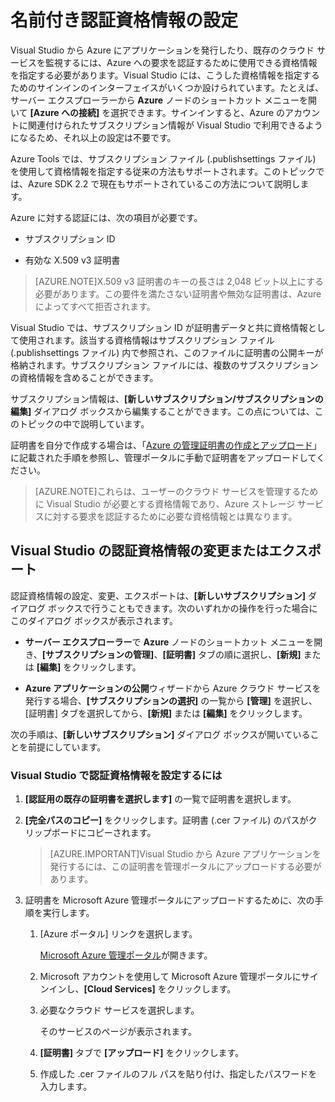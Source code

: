 <properties
   pageTitle="名前付き認証資格情報の設定 | Microsoft Azure"
   description="Visual Studio から Azure にアプリケーションを発行したり、既存のクラウド サービスを監視したりする際に、送信する要求の本人性を Visual Studio が Azure に証明するための資格情報を指定する方法について説明します。"
   services="visual-studio-online"
   documentationCenter="na"
   authors="TomArcher"
   manager="douge"
   editor="" />
<tags
   ms.service="multiple"
   ms.devlang="dotnet"
   ms.topic="article"
   ms.tgt_pltfrm="na"
   ms.workload="multiple"
   ms.date="09/02/2015"
   ms.author="tarcher" />

# 名前付き認証資格情報の設定

Visual Studio から Azure にアプリケーションを発行したり、既存のクラウド サービスを監視するには、Azure への要求を認証するために使用できる資格情報を指定する必要があります。Visual Studio には、こうした資格情報を指定するためのサインインのインターフェイスがいくつか設けられています。たとえば、サーバー エクスプローラーから **Azure** ノードのショートカット メニューを開いて **[Azure への接続]** を選択できます。サインインすると、Azure のアカウントに関連付けられたサブスクリプション情報が Visual Studio で利用できるようになるため、それ以上の設定は不要です。

Azure Tools では、サブスクリプション ファイル (.publishsettings ファイル) を使用して資格情報を指定する従来の方法もサポートされます。このトピックでは、Azure SDK 2.2 で現在もサポートされているこの方法について説明します。

Azure に対する認証には、次の項目が必要です。

- サブスクリプション ID

- 有効な X.509 v3 証明書

>[AZURE.NOTE]X.509 v3 証明書のキーの長さは 2,048 ビット以上にする必要があります。この要件を満たさない証明書や無効な証明書は、Azure によってすべて拒否されます。

Visual Studio では、サブスクリプション ID が証明書データと共に資格情報として使用されます。該当する資格情報はサブスクリプション ファイル (.publishsettings ファイル) 内で参照され、このファイルに証明書の公開キーが格納されます。サブスクリプション ファイルには、複数のサブスクリプションの資格情報を含めることができます。

サブスクリプション情報は、**[新しいサブスクリプション/サブスクリプションの編集]** ダイアログ ボックスから編集することができます。この点については、このトピックの中で説明しています。

証明書を自分で作成する場合は、「[Azure の管理証明書の作成とアップロード](https://msdn.microsoft.com/library/windowsazure/gg551722.aspx)」に記載された手順を参照し、管理ポータルに手動で証明書をアップロードしてください。

>[AZURE.NOTE]これらは、ユーザーのクラウド サービスを管理するために Visual Studio が必要とする資格情報であり、Azure ストレージ サービスに対する要求を認証するために必要な資格情報とは異なります。

## Visual Studio の認証資格情報の変更またはエクスポート

認証資格情報の設定、変更、エクスポートは、**[新しいサブスクリプション]** ダイアログ ボックスで行うこともできます。次のいずれかの操作を行った場合にこのダイアログ ボックスが表示されます。

- **サーバー エクスプローラー**で **Azure** ノードのショートカット メニューを開き、**[サブスクリプションの管理]**、**[証明書]** タブの順に選択し、**[新規]** または **[編集]** をクリックします。

- **Azure アプリケーションの公開**ウィザードから Azure クラウド サービスを発行する場合、**[サブスクリプションの選択]** の一覧から **[管理]** を選択し、[証明書] タブを選択してから、**[新規]** または **[編集]** をクリックします。

次の手順は、**[新しいサブスクリプション]** ダイアログ ボックスが開いていることを前提にしています。

### Visual Studio で認証資格情報を設定するには

1. **[認証用の既存の証明書を選択します]** の一覧で証明書を選択します。

1. **[完全パスのコピー]** をクリックします。証明書 (.cer ファイル) のパスがクリップボードにコピーされます。

    >[AZURE.IMPORTANT]Visual Studio から Azure アプリケーションを発行するには、この証明書を管理ポータルにアップロードする必要があります。

1. 証明書を Microsoft Azure 管理ポータルにアップロードするために、次の手順を実行します。

    1. [Azure ポータル] リンクを選択します。

         [Microsoft Azure 管理ポータル](http://go.microsoft.com/fwlink/?LinkID=213885)が開きます。

    1. Microsoft アカウントを使用して Microsoft Azure 管理ポータルにサインインし、**[Cloud Services]** をクリックします。

    1. 必要なクラウド サービスを選択します。

        そのサービスのページが表示されます。

    1. **[証明書]** タブで **[アップロード]** をクリックします。

    1. 作成した .cer ファイルのフル パスを貼り付け、指定したパスワードを入力します。

<!---HONumber=AcomDC_1217_2015-->